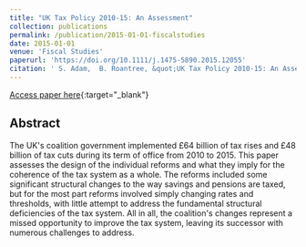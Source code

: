 ```yaml
---
title: "UK Tax Policy 2010-15: An Assessment"
collection: publications
permalink: /publication/2015-01-01-fiscalstudies
date: 2015-01-01
venue: 'Fiscal Studies'
paperurl: 'https://doi.org/10.1111/j.1475-5890.2015.12055'
citation: ' S. Adam,  B. Roantree, &quot;UK Tax Policy 2010-15: An Assessment.&quot; Fiscal Studies, 2015.'
---
```

[Access paper here](https://doi.org/10.1111/j.1475-5890.2015.12055){:target="_blank"}


## Abstract
The UK's coalition government implemented £64 billion of tax rises and £48 billion of tax cuts during its term of office from 2010 to 2015. This paper assesses the design of the individual reforms and what they imply for the coherence of the tax system as a whole. The reforms included some significant structural changes to the way savings and pensions are taxed, but for the most part reforms involved simply changing rates and thresholds, with little attempt to address the fundamental structural deficiencies of the tax system. All in all, the coalition's changes represent a missed opportunity to improve the tax system, leaving its successor with numerous challenges to address.